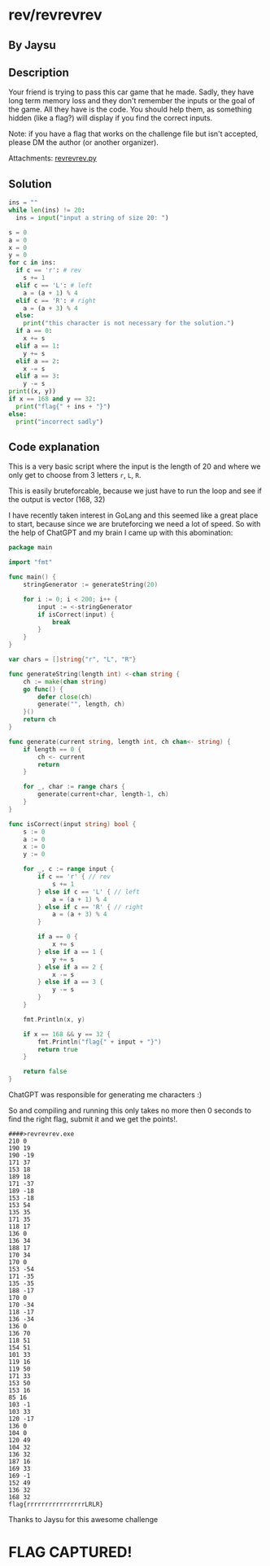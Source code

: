 # rev/revrevrev

## By Jaysu

## Description

Your friend is trying to pass this car game that he made. Sadly, they have long term memory loss and they don't remember the inputs or the goal of the game. All they have is the code. You should help them, as something hidden (like a flag?) will display if you find the correct inputs.

Note: if you have a flag that works on the challenge file but isn't accepted, please DM the author (or another organizer).

Attachments:
[revrevrev.py](https://hsctf-10-resources.storage.googleapis.com/uploads/a95cfe259e3d1119e706d50998e369913ac1044784122a3eb03eee4580077818/revrevrev.py)

## Solution

````python
ins = ""
while len(ins) != 20:
  ins = input("input a string of size 20: ")

s = 0
a = 0
x = 0
y = 0
for c in ins:
  if c == 'r': # rev
    s += 1
  elif c == 'L': # left
    a = (a + 1) % 4
  elif c == 'R': # right
    a = (a + 3) % 4
  else:
    print("this character is not necessary for the solution.")
  if a == 0:
    x += s
  elif a == 1:
    y += s
  elif a == 2:
    x -= s
  elif a == 3:
    y -= s
print((x, y))
if x == 168 and y == 32:
  print("flag{" + ins + "}")
else:
  print("incorrect sadly")
````

## Code explanation

This is a very basic script where the input is the length of 20 and where we only get to choose from 3 letters `r`, `L`, `R`.

This is easily bruteforcable, because we just have to run the loop and see if the output is vector (168, 32)

I have recently taken interest in GoLang and this seemed like a great place to start, because since we are bruteforcing we need a lot of speed. So with the help of ChatGPT and my brain I came up with this abomination:

````go
package main

import "fmt"

func main() {
	stringGenerator := generateString(20)

	for i := 0; i < 200; i++ {
		input := <-stringGenerator
		if isCorrect(input) {
			break
		}
	}
}

var chars = []string{"r", "L", "R"}

func generateString(length int) <-chan string {
	ch := make(chan string)
	go func() {
		defer close(ch)
		generate("", length, ch)
	}()
	return ch
}

func generate(current string, length int, ch chan<- string) {
	if length == 0 {
		ch <- current
		return
	}

	for _, char := range chars {
		generate(current+char, length-1, ch)
	}
}

func isCorrect(input string) bool {
	s := 0
	a := 0
	x := 0
	y := 0

	for _, c := range input {
		if c == 'r' { // rev
			s += 1
		} else if c == 'L' { // left
			a = (a + 1) % 4
		} else if c == 'R' { // right
			a = (a + 3) % 4
		}

		if a == 0 {
			x += s
		} else if a == 1 {
			y += s
		} else if a == 2 {
			x -= s
		} else if a == 3 {
			y -= s
		}
	}

	fmt.Println(x, y)

	if x == 168 && y == 32 {
		fmt.Println("flag{" + input + "}")
		return true
	}

	return false
}
````

ChatGPT was responsible for generating me characters :)

So and compiling and running this only takes no more then 0 seconds to find the right flag, submit it and we get the points!.

````
####>revrevrev.exe
210 0
190 19
190 -19
171 37
153 18
189 18
171 -37
189 -18
153 -18
153 54
135 35
171 35
118 17
136 0
136 34
188 17
170 34
170 0
153 -54
171 -35
135 -35
188 -17
170 0
170 -34
118 -17
136 -34
136 0
136 70
118 51
154 51
101 33
119 16
119 50
171 33
153 50
153 16
85 16
103 -1
103 33
120 -17
136 0
104 0
120 49
104 32
136 32
187 16
169 33
169 -1
152 49
136 32
168 32
flag{rrrrrrrrrrrrrrrrLRLR}
````

Thanks to Jaysu for this awesome challenge

# FLAG CAPTURED!